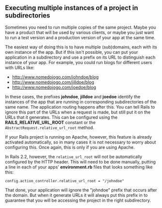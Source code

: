 ## Executing multiple instances of a project in subdirectories

Sometimes you need to run multiple copies of the same project. Maybe you have a product that will be used by various clients, or maybe you just want to run a test version and a production version of your app at the same time.

The easiest way of doing this is to have multiple (sub)domains, each with its own instance of the app. But if this isn't possible, you can put your application in a subdirectory and use a prefix on its URL to distinguish each instance of your app. For example, you could run blogs for different users with URLs like:

* http://www.nomedojogo.com/johndoe/blog
* http://www.nomedojogo.com/jilldoe/blog
* http://www.nomedojogo.com/joedoe/blog

In these cases, the prefixes **johndoe**, **jilldoe** and **joedoe** identify the instances of the app that are running in corresponding subdirectories of the same name. The application routing happens after this. You can tell Rails to ignore this part of the URLs when a request is made, but still put it on the URLs that it generates. This can be configured using the **RAILS\_RELATIVE\_URL\_ROOT** constant or the `AbstractRequest.relative_url_root` method.

If your Rails project is running on Apache, however, this feature is already activated automatically, so in many cases it is not necessary to worry about configuring this. Once again, this is only if you are using Apache.

In Rails 2.2, however, the `relative_url_root` will not be automatically configured by the HTTP header. This will need to be done manually, putting a line in each of your apps'
**environment.rb** files that looks something like this:

	config.action_controller.relative_url_root = "/johndoe"

That done, your application will ignore the "johndoe" prefix that occurs after the domain. But when it generate URLs it will always put this prefix in to guarantee that you will be accessing the project in the right subdirectory.